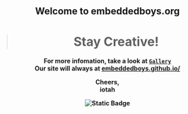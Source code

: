 <div align="center" style="font-weight:bold;">
</br>
<h2 align="center">
<span>Welcome to embeddedboys.org<span>
</h2>

> # Stay Creative!
<div align="center">

For more infomation, take a look at [`Gallery`](https://github.com/embeddedboys/Gallery) </br>
Our site will always at [embeddedboys.github.io/](https://embeddedboys.github.io/)

Cheers,</br>
iotah

<img alt="Static Badge" src="https://img.shields.io/badge/🍺-embeddedboys-blue">

</div>

</div>
<!--

**Here are some ideas to get you started:**

🙋‍♀️ A short introduction - what is your organization all about?
🌈 Contribution guidelines - how can the community get involved?
👩‍💻 Useful resources - where can the community find your docs? Is there anything else the community should know?
🍿 Fun facts - what does your team eat for breakfast?
🧙 Remember, you can do mighty things with the power of [Markdown](https://docs.github.com/github/writing-on-github/getting-started-with-writing-and-formatting-on-github/basic-writing-and-formatting-syntax)
-->
